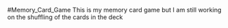 #Memory_Card_Game
This is my memory card game but I am still working on the shuffling of the cards in the deck
